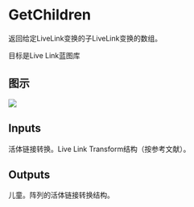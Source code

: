 # GetChildren

返回给定LiveLink变换的子LiveLink变换的数组。

目标是Live Link蓝图库

## 图示

![]($-20221218-19450890.png)

## Inputs

活体链接转换。Live Link Transform结构（按参考文献）。  

## Outputs

儿童。阵列的活体链接转换结构。
